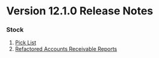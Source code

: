 # Version 12.1.0 Release Notes

### Stock

1. [Pick List](https://dontmanageerp.com/docs/user/manual/en/stock/pick-list)
2. [Refactored Accounts Receivable Reports](https://dontmanageerp.com/docs/user/manual/en/accounts/accounting-reports#2-accounting-statements)
